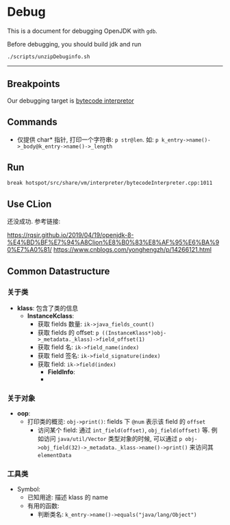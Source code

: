 # Debug

This is a document for debugging OpenJDK with `gdb`.

Before debugging, you should build jdk and run

```shell
./scripts/unzipDebuginfo.sh
```
-----

## Breakpoints
Our debugging target is [bytecode interpretor](../hotspot/src/share/vm/interpreter/bytecodeInterpreter.cpp)


## Commands

- 仅提供 char* 指针, 打印一个字符串: `p str@len`. 如: `p k_entry->name()->_body@k_entry->name()->_length`

## Run

```gdb
break hotspot/src/share/vm/interpreter/bytecodeInterpreter.cpp:1011
```

## Use CLion

还没成功. 参考链接:

https://rqsir.github.io/2019/04/19/openjdk-8-%E4%BD%BF%E7%94%A8Clion%E8%B0%83%E8%AF%95%E6%BA%90%E7%A0%81/
https://www.cnblogs.com/yonghengzh/p/14266121.html

## Common Datastructure

### 关于类

- **klass**: 包含了类的信息
  - **InstanceKclass**:
    - 获取 fields 数量: `ik->java_fields_count()`
    - 获取 fields 的 offset: `p ((InstanceKlass*)obj->_metadata._klass)->field_offset(1)`
    - 获取 field 名: `ik->field_name(index)`
    - 获取 field 签名: `ik->field_signature(index)`
    - 获取 field: `ik->field(index)`
      - **FieldInfo**: 
      - 

### 关于对象

- **oop**:
  - 打印类的概览: `obj->print()`: fields 下 `@num` 表示该 field 的 `offset`
    - 访问某个 field: 通过 `int_field(offset)`, `obj_field(offset)` 等. 例如访问 `java/util/Vector` 类型对象的时候, 可以通过 `p obj->obj_field(32)->_metadata._klass->name()->print()` 来访问其 `elementData`


### 工具类

- Symbol: 
  - 已知用途: 描述 klass 的 name
  - 有用的函数: 
    - 判断类名: `k_entry->name()->equals("java/lang/Object")`
